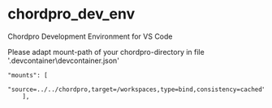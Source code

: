 # chordpro_dev_env
Chordpro Development Environment for VS Code

Please adapt mount-path of your chordpro-directory in file '\.devcontainer\devcontainer.json'

    "mounts": [
            "source=../../chordpro,target=/workspaces,type=bind,consistency=cached"
        ],
